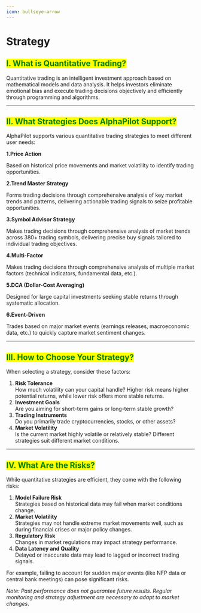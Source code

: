 ```yaml
---
icon: bullseye-arrow
---
```


# Strategy

## <mark style="color:green;">I. What is Quantitative Trading?</mark>

Quantitative trading is an intelligent investment approach based on mathematical models and data analysis. It helps investors eliminate emotional bias and execute trading decisions objectively and efficiently through programming and algorithms.

***

## <mark style="color:green;">II. What Strategies Does AlphaPilot Support?</mark>

AlphaPilot supports various quantitative trading strategies to meet different user needs:

**1.Price Action** &#x20;

Based on historical price movements and market volatility to identify trading opportunities.

**2.Trend Master Strategy**

Forms trading decisions through comprehensive analysis of key market trends and patterns, delivering actionable trading signals to seize profitable opportunities.

**3.Symbol Advisor Strategy**

Makes trading decisions through comprehensive analysis of market trends across 380+ trading symbols, delivering precise buy signals tailored to individual trading objectives.

**4.Multi-Factor**

Makes trading decisions through comprehensive analysis of multiple market factors (technical indicators, fundamental data, etc.).

**5.DCA (Dollar-Cost Averaging)**

Designed for large capital investments seeking stable returns through systematic allocation.

**6.Event-Driven**

Trades based on major market events (earnings releases, macroeconomic data, etc.) to quickly capture market sentiment changes.

***

## <mark style="color:green;">III. How to Choose Your Strategy?</mark>

When selecting a strategy, consider these factors:

1. **Risk Tolerance**\
   How much volatility can your capital handle? Higher risk means higher potential returns, while lower risk offers more stable returns.
2. **Investment Goals**\
   Are you aiming for short-term gains or long-term stable growth?
3. **Trading Instruments**\
   Do you primarily trade cryptocurrencies, stocks, or other assets?
4. **Market Volatility**\
   Is the current market highly volatile or relatively stable? Different strategies suit different market conditions.

***

## <mark style="color:green;">IV. What Are the Risks?</mark>

While quantitative strategies are efficient, they come with the following risks:

1. **Model Failure Risk**\
   Strategies based on historical data may fail when market conditions change.
2. **Market Volatility**\
   Strategies may not handle extreme market movements well, such as during financial crises or major policy changes.
3. **Regulatory Risk**\
   Changes in market regulations may impact strategy performance.
4. **Data Latency and Quality**\
   Delayed or inaccurate data may lead to lagged or incorrect trading signals.

For example, failing to account for sudden major events (like NFP data or central bank meetings) can pose significant risks.

_Note: Past performance does not guarantee future results. Regular monitoring and strategy adjustment are necessary to adapt to market changes._



